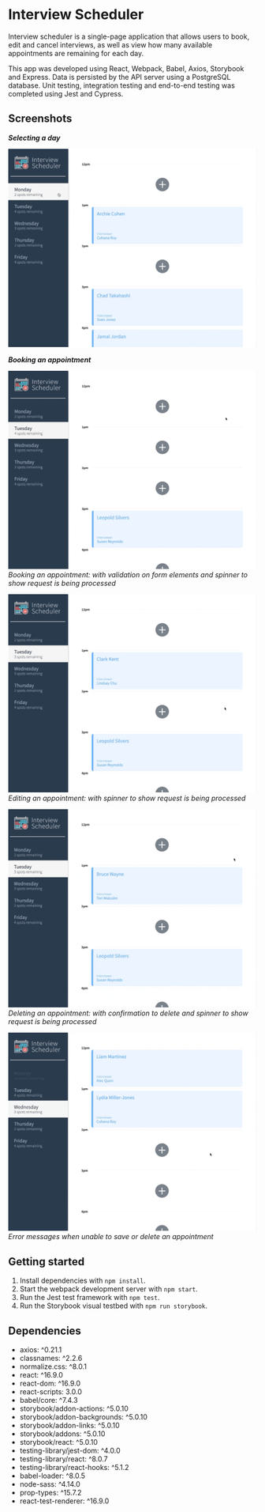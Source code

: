 # Interview Scheduler
Interview scheduler is a single-page application that allows users to book, edit and cancel interviews, as well as view how many available appointments are remaining for each day.

This app was developed using React, Webpack, Babel, Axios, Storybook and Express. Data is persisted by the API server using a PostgreSQL database. Unit testing, integration testing and end-to-end testing was completed using Jest and Cypress.

## Screenshots

***Selecting a day***

!["Selecting a day"](https://github.com/lilyhabbs/scheduler/blob/master/docs/select-day.gif)

***Booking an appointment***

!["Booking an appointment"](https://github.com/lilyhabbs/scheduler/blob/master/docs/book-appt.gif)
*Booking an appointment: with validation on form elements and spinner to show request is being processed*

!["Editing an appointment"](https://github.com/lilyhabbs/scheduler/blob/master/docs/edit-appt.gif)
*Editing an appointment: with spinner to show request is being processed*

!["Deleting an appointment"](https://github.com/lilyhabbs/scheduler/blob/master/docs/delete-appt.gif)
*Deleting an appointment: with confirmation to delete and spinner to show request is being processed*

!["Error message"](https://github.com/lilyhabbs/scheduler/blob/master/docs/errors.gif)
*Error messages when unable to save or delete an appointment*

## Getting started

1. Install dependencies with `npm install`.
2. Start the webpack development server with `npm start`.
3. Run the Jest test framework with `npm test`.
4. Run the Storybook visual testbed with `npm run storybook`.

## Dependencies

- axios: ^0.21.1
- classnames: ^2.2.6
- normalize.css: ^8.0.1
- react: ^16.9.0
- react-dom: ^16.9.0
- react-scripts: 3.0.0
- babel/core: ^7.4.3
- storybook/addon-actions: ^5.0.10
- storybook/addon-backgrounds: ^5.0.10
- storybook/addon-links: ^5.0.10
- storybook/addons: ^5.0.10
- storybook/react: ^5.0.10
- testing-library/jest-dom: ^4.0.0
- testing-library/react: ^8.0.7
- testing-library/react-hooks: ^5.1.2
- babel-loader: ^8.0.5
- node-sass: ^4.14.0
- prop-types: ^15.7.2
- react-test-renderer: ^16.9.0    